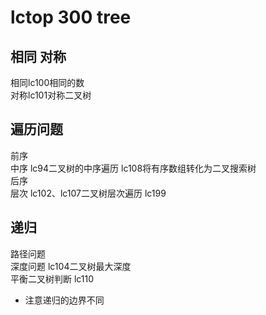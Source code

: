 # lctop 300  tree 
## 相同 对称 
相同lc100相同的数    
对称lc101对称二叉树  
## 遍历问题
前序   
中序 lc94二叉树的中序遍历 lc108将有序数组转化为二叉搜索树  
后序    
层次 lc102、lc107二叉树层次遍历  lc199  
## 递归
路径问题    
深度问题 lc104二叉树最大深度   
平衡二叉树判断 lc110    
* 注意递归的边界不同    
